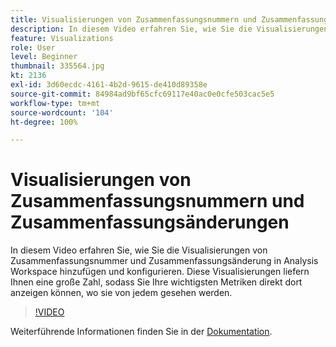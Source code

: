 ```yaml
---
title: Visualisierungen von Zusammenfassungsnummern und Zusammenfassungsänderungen
description: In diesem Video erfahren Sie, wie Sie die Visualisierungen von Zusammenfassungsnummer und Zusammenfassungsänderung in Analysis Workspace hinzufügen und konfigurieren. Diese Visualisierungen liefern Ihnen eine große Zahl, sodass Sie Ihre wichtigsten Metriken direkt dort anzeigen können, wo sie von jedem gesehen werden.
feature: Visualizations
role: User
level: Beginner
thumbnail: 335564.jpg
kt: 2136
exl-id: 3d60ecdc-4161-4b2d-9615-de410d89358e
source-git-commit: 84984ad9bf65cfc69117e40ac0e0cfe503cac5e5
workflow-type: tm+mt
source-wordcount: '104'
ht-degree: 100%

---
```


# Visualisierungen von Zusammenfassungsnummern und Zusammenfassungsänderungen

In diesem Video erfahren Sie, wie Sie die Visualisierungen von Zusammenfassungsnummer und Zusammenfassungsänderung in Analysis Workspace hinzufügen und konfigurieren. Diese Visualisierungen liefern Ihnen eine große Zahl, sodass Sie Ihre wichtigsten Metriken direkt dort anzeigen können, wo sie von jedem gesehen werden.

>[!VIDEO](https://video.tv.adobe.com/v/335564/?quality=12&learn=on)

Weiterführende Informationen finden Sie in der [Dokumentation](https://experienceleague.adobe.com/docs/analytics/analyze/analysis-workspace/visualizations/summary-number-change.html?lang=de).
